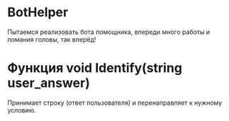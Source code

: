 # BotHelper
Пытаемся реализовать бота помощника, впереди много работы и ломания головы, так вперёд!

# Функция void Identify(string user_answer) 
Принимает строку (ответ пользователя) и перенаправляет к нужному условию.
